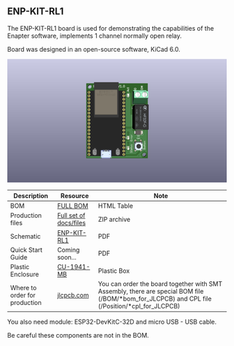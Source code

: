 ## ENP-KIT-RL1

The ENP-KIT-RL1 board is used for demonstrating the capabilities of the Enapter software, implements 1 channel normally open relay.

Board was designed in an open-source software, KiCad 6.0.

<img src="./Production_files/ENP-KIT-RL1.png" style="zoom:50%;" />

| Description        | Resource                                                     | Note        |
| ------------------ | ------------------------------------------------------------ | ----------- |
| BOM                | <a href="./Production_files/ENP-KIT-RL1_V1.0_ibom.html" target="_blank">FULL BOM</a> | HTML Table  |
| Production files   | [Full set of docs/files](./Production_files/ENP-KIT-RL1_V1.0.zip)| ZIP archive |
| Schematic          | [ENP-KIT-RL1](./Production_files/ENP-KIT-RL1_V1.0_schematic.pdf)  | PDF         |
| Quick Start Guide  | Coming soon... | PDF         |
| Plastic Enclosure  | <a href="https://www.budind.com/product/general-use-boxes/utilibox-style-j-series-utility-boxes/cu-1941-mb" target="_blank">CU-1941-MB</a> | Plastic Box |
| Where to order for production  | <a href="https://cart.jlcpcb.com/quote?orderType=1&stencilLayer=2&stencilWidth=100&stencilLength=100" target="_blank">jlcpcb.com</a> | You can order the board together with SMT Assembly, there are special BOM file (/BOM/*bom_for_JLCPCB) and CPL file (/Position/*cpl_for_JLCPCB) |


You also need module:
ESP32-DevKitC-32D and micro USB - USB cable.

Be careful these components are not in the BOM.

